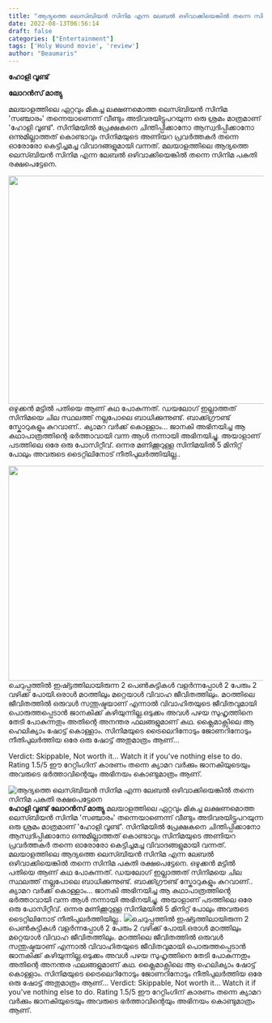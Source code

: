 ```yaml
---
title: "ആദ്യത്തെ ലെസ്ബിയൻ സിനിമ എന്ന ലേബൽ ഒഴിവാക്കിയെങ്കിൽ തന്നെ സിനിമ പകുതി രക്ഷപെട്ടേനെ"
date: 2022-08-13T06:56:14
draft: false
categories: ["Entertainment"]
tags: ['Holy Wound movie', 'review']
author: "Beaumaris"
---
```


<strong>ഹോളി വൂണ്ട്</strong>

<strong>ലോറൻസ് മാത്യു</strong>

മലയാളത്തിലെ ഏറ്റവും മികച്ച ലക്ഷണമൊത്ത ലെസ്ബിയൻ സിനിമ 'സഞ്ചാരം' തന്നെയാണെന്ന് വീണ്ടും അടിവരയിട്ടുപറയുന്ന ഒരു ശ്രമം മാത്രമാണ് 'ഹോളി വൂണ്ട്'. സിനിമയിൽ പ്രേക്ഷകനെ ചിന്തിപ്പിക്കാനോ ആസ്വദിപ്പിക്കാനോ ഒന്നുമില്ലാത്തത് കൊണ്ടാവും സിനിമയുടെ അണിയറ പ്രവർത്തകർ തന്നെ ഓരോരോ കെട്ടിച്ചമച്ച വിവാദങ്ങളുമായി വന്നത്. മലയാളത്തിലെ ആദ്യത്തെ ലെസ്ബിയൻ സിനിമ എന്ന ലേബൽ ഒഴിവാക്കിയെങ്കിൽ തന്നെ സിനിമ പകുതി രക്ഷപെട്ടേനെ.

<img class="size-full wp-image-346538 aligncenter" src="https://cdn.boolokam.com/articles/2022/08/r2rrr-1.jpg" alt="" width="800" height="450" />ഒഴുക്കൻ മട്ടിൽ പതിയെ ആണ് കഥ പോകുന്നത്. ഡയലോഗ് ഇല്ലാത്തത് സിനിമയെ ചില സ്ഥലത്ത് നല്ലപോലെ ബാധിക്കുന്നുണ്ട്. ബാക്ക്ഗ്രൗണ്ട് സ്കോറുകളും കുറവാണ്.. ക്യാമറ വർക്ക്‌ കൊള്ളാം... ജാനകി അഭിനയിച്ച ആ കഥാപാത്രത്തിന്റെ ഭർത്താവായി വന്ന ആൾ നന്നായി അഭിനയിച്ചു. അയാളാണ് പടത്തിലെ ഒരേ ഒരു പോസിറ്റീവ്. ഒന്നര മണിക്കൂറുള്ള സിനിമയിൽ 5 മിനിറ്റ് പോലും അവരുടെ ടൈറ്റിലിനോട് നീതിപുലർത്തിയില്ല..

<img class="wp-image-346539 aligncenter" src="https://cdn.boolokam.com/articles/2022/08/1qsd.webp" alt="" width="754" height="424" />ചെറുപ്പത്തിൽ ഇഷ്ട്ടത്തിലായിരുന്ന 2 പെൺകുട്ടികൾ വളർന്നപ്പോൾ 2 പേരും 2 വഴിക്ക് പോയി.ഒരാൾ മഠത്തിലും മറ്റെയാൾ വിവാഹ ജീവിതത്തിലും. മഠത്തിലെ ജീവിതത്തിൽ ഒരുവൾ സന്തുഷ്ടയാണ് എന്നാൽ വിവാഹിതയുടെ ജീവിതവുമായി പൊരുത്തപ്പെടാൻ ജാനകിക്ക് കഴിയുന്നില്ല.ഒടുക്കം അവൾ പഴയ സുഹൃത്തിനെ തേടി പോകുന്നതും അതിന്റെ അനന്തര ഫലങ്ങളുമാണ് കഥ. ക്ലൈമാക്സിലെ ആ ഹെലിക്യാം ഷോട്ട് കൊള്ളാം. സിനിമയുടെ ട്രൈലെറിനോടും ജോണറിനോടും നീതിപുലർത്തിയ ഒരേ ഒരു ഷോട്ട് അതുമാത്രം ആണ്...

Verdict: Skippable, Not worth it... Watch it if you've nothing else to do.
Rating 1.5/5
ഈ റേറ്റിംഗിന് കാരണം തന്നെ ക്യാമറ വർക്കും ജാനകിയുടെയും അവരുടെ ഭർത്താവിന്റെയും അഭിനയം കൊണ്ടുമാത്രം ആണ്.


![ആദ്യത്തെ ലെസ്ബിയൻ സിനിമ എന്ന ലേബൽ ഒഴിവാക്കിയെങ്കിൽ തന്നെ സിനിമ പകുതി രക്ഷപെട്ടേനെ](https://cdn.boolokam.com/articles/2022/08/r2rrr-1.jpg)**ഹോളി വൂണ്ട്** **ലോറൻസ് മാത്യു** മലയാളത്തിലെ ഏറ്റവും മികച്ച ലക്ഷണമൊത്ത ലെസ്ബിയൻ സിനിമ 'സഞ്ചാരം' തന്നെയാണെന്ന് വീണ്ടും അടിവരയിട്ടുപറയുന്ന ഒരു ശ്രമം മാത്രമാണ് 'ഹോളി വൂണ്ട്'. സിനിമയിൽ പ്രേക്ഷകനെ ചിന്തിപ്പിക്കാനോ ആസ്വദിപ്പിക്കാനോ ഒന്നുമില്ലാത്തത് കൊണ്ടാവും സിനിമയുടെ അണിയറ പ്രവർത്തകർ തന്നെ ഓരോരോ കെട്ടിച്ചമച്ച വിവാദങ്ങളുമായി വന്നത്. മലയാളത്തിലെ ആദ്യത്തെ ലെസ്ബിയൻ സിനിമ എന്ന ലേബൽ ഒഴിവാക്കിയെങ്കിൽ തന്നെ സിനിമ പകുതി രക്ഷപെട്ടേനെ. ഒഴുക്കൻ മട്ടിൽ പതിയെ ആണ് കഥ പോകുന്നത്. ഡയലോഗ് ഇല്ലാത്തത് സിനിമയെ ചില സ്ഥലത്ത് നല്ലപോലെ ബാധിക്കുന്നുണ്ട്. ബാക്ക്ഗ്രൗണ്ട് സ്കോറുകളും കുറവാണ്.. ക്യാമറ വർക്ക്‌ കൊള്ളാം... ജാനകി അഭിനയിച്ച ആ കഥാപാത്രത്തിന്റെ ഭർത്താവായി വന്ന ആൾ നന്നായി അഭിനയിച്ചു. അയാളാണ് പടത്തിലെ ഒരേ ഒരു പോസിറ്റീവ്. ഒന്നര മണിക്കൂറുള്ള സിനിമയിൽ 5 മിനിറ്റ് പോലും അവരുടെ ടൈറ്റിലിനോട് നീതിപുലർത്തിയില്ല.. ![](https://cdn.boolokam.com/articles/2022/08/1qsd.webp)ചെറുപ്പത്തിൽ ഇഷ്ട്ടത്തിലായിരുന്ന 2 പെൺകുട്ടികൾ വളർന്നപ്പോൾ 2 പേരും 2 വഴിക്ക് പോയി.ഒരാൾ മഠത്തിലും മറ്റെയാൾ വിവാഹ ജീവിതത്തിലും. മഠത്തിലെ ജീവിതത്തിൽ ഒരുവൾ സന്തുഷ്ടയാണ് എന്നാൽ വിവാഹിതയുടെ ജീവിതവുമായി പൊരുത്തപ്പെടാൻ ജാനകിക്ക് കഴിയുന്നില്ല.ഒടുക്കം അവൾ പഴയ സുഹൃത്തിനെ തേടി പോകുന്നതും അതിന്റെ അനന്തര ഫലങ്ങളുമാണ് കഥ. ക്ലൈമാക്സിലെ ആ ഹെലിക്യാം ഷോട്ട് കൊള്ളാം. സിനിമയുടെ ട്രൈലെറിനോടും ജോണറിനോടും നീതിപുലർത്തിയ ഒരേ ഒരു ഷോട്ട് അതുമാത്രം ആണ്... Verdict: Skippable, Not worth it... Watch it if you've nothing else to do. Rating 1.5/5 ഈ റേറ്റിംഗിന് കാരണം തന്നെ ക്യാമറ വർക്കും ജാനകിയുടെയും അവരുടെ ഭർത്താവിന്റെയും അഭിനയം കൊണ്ടുമാത്രം ആണ്.

